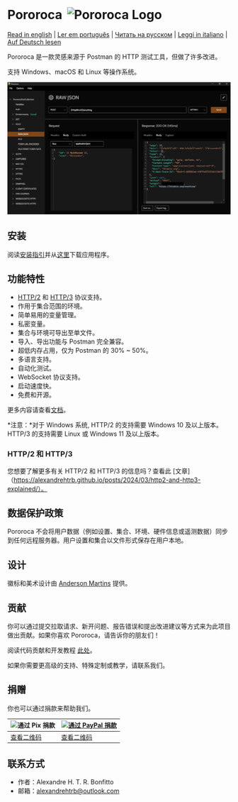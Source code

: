  <h1>Pororoca <img style="margin: 4px 0 0 4px" height="32" src="pororoca.png" alt="Pororoca Logo"/></h1>

[Read in english](README.md) | [Ler em português](README_pt.md) | [Читать на русском](README_ru.md) | [Leggi in italiano](README_it.md) | [Auf Deutsch lesen](README_de.md)

Pororoca 是一款灵感来源于 Postman 的 HTTP 测试工具，但做了许多改进。

支持 Windows、macOS 和 Linux 等操作系统。

![ExampleScreen](./misc/example_screen_en.png)

## 安装

阅读[安装指引](https://pororoca.io/docs/installation)并从[这里](https://github.com/alexandrehtrb/Pororoca/releases)下载应用程序。

## 功能特性

* [HTTP/2](https://http2.github.io/) 和 [HTTP/3](https://developers.cloudflare.com/http3/) 协议支持。
* 作用于集合范围的环境。
* 简单易用的变量管理。
* 私密变量。
* 集合与环境可导出至单文件。
* 导入、导出功能与 Postman 完全兼容。
* 超低内存占用，仅为 Postman 的 30% ~ 50%。
* 多语言支持。
* 自动化测试。
* WebSocket 协议支持。
* 启动速度快。
* 免费和开源。

更多内容请查看[文档](https://pororoca.io/docs/)。

*注意：*对于 Windows 系统, HTTP/2 的支持需要 Windows 10 及以上版本。HTTP/3 的支持需要 Linux 或 Windows 11 及以上版本。

### HTTP/2 和 HTTP/3

您想要了解更多有关 HTTP/2 和 HTTP/3 的信息吗？查看此 [文章]（https://alexandrehtrb.github.io/posts/2024/03/http2-and-http3-explained/）。

## 数据保护政策

Pororoca 不会将用户数据（例如设置、集合、环境、硬件信息或遥测数据）同步到任何远程服务器。用户设置和集合以文件形式保存在用户本地。

## 设计

徽标和美术设计由 [Anderson Martins](https://www.behance.net/am-dsgn) 提供。

## 贡献

你可以通过提交拉取请求、新开问题、报告错误和提出改进建议等方式来为此项目做出贡献。如果你喜欢 Pororoca，请告诉你的朋友们！

阅读代码贡献和开发教程 [此处](CONTRIBUTING.md)。

如果你需要更高级的支持、特殊定制或教学，请联系我们。

## 捐赠

你也可以通过捐款来帮助我们。

| ![通过 Pix 捐款](./misc/pix_botao_doacao.png) | [![通过 PayPal 捐款](./misc/paypal_donation_button.png)](https://www.paypal.com/donate/?hosted_button_id=NUADRWF3WNYQ2) |
|--|--|
| [查看二维码](./misc/pix_doacao_qr_code.png) | [查看二维码](./misc/paypal_donation_qr_code.png) |

## 联系方式

* 作者：Alexandre H. T. R. Bonfitto
* 邮箱：alexandrehtrb@outlook.com
